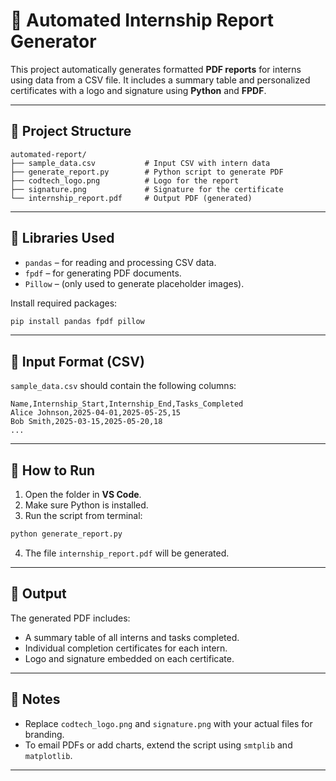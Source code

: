 
# 📝 Automated Internship Report Generator

This project automatically generates formatted **PDF reports** for interns using data from a CSV file. It includes a summary table and personalized certificates with a logo and signature using **Python** and **FPDF**.

---

## 📁 Project Structure

```
automated-report/
├── sample_data.csv           # Input CSV with intern data
├── generate_report.py        # Python script to generate PDF
├── codtech_logo.png          # Logo for the report
├── signature.png             # Signature for the certificate
└── internship_report.pdf     # Output PDF (generated)
```

---

## 🧰 Libraries Used

- `pandas` – for reading and processing CSV data.
- `fpdf` – for generating PDF documents.
- `Pillow` – (only used to generate placeholder images).

Install required packages:
```bash
pip install pandas fpdf pillow
```

---

## 📑 Input Format (CSV)

`sample_data.csv` should contain the following columns:

```csv
Name,Internship_Start,Internship_End,Tasks_Completed
Alice Johnson,2025-04-01,2025-05-25,15
Bob Smith,2025-03-15,2025-05-20,18
...
```

---

## 🚀 How to Run

1. Open the folder in **VS Code**.
2. Make sure Python is installed.
3. Run the script from terminal:

```bash
python generate_report.py
```

4. The file `internship_report.pdf` will be generated.

---

## 📄 Output

The generated PDF includes:
- A summary table of all interns and tasks completed.
- Individual completion certificates for each intern.
- Logo and signature embedded on each certificate.

---

## 📌 Notes

- Replace `codtech_logo.png` and `signature.png` with your actual files for branding.
- To email PDFs or add charts, extend the script using `smtplib` and `matplotlib`.

---
